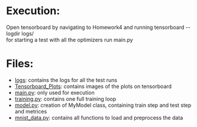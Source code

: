 # Execution:
Open tensorboard by navigating to Homework4 and running tensorboard --logdir logs/   
for starting a test with all the optimizers run main.py

# Files: 
* [logs](logs): contains the logs for all the test runs
* [Tensorboard_Plots](Tensorboard_Plots): contains images of the plots on tensorboard
* [main.py](main.py): only used for execution
* [training.py](training.py): contains one full training loop
* [model.py](model.py): creation of MyModel class, containing train step and test step and metrices
* [mnist_data.py](mnist_data.py): contains all functions to load and preprocess the data